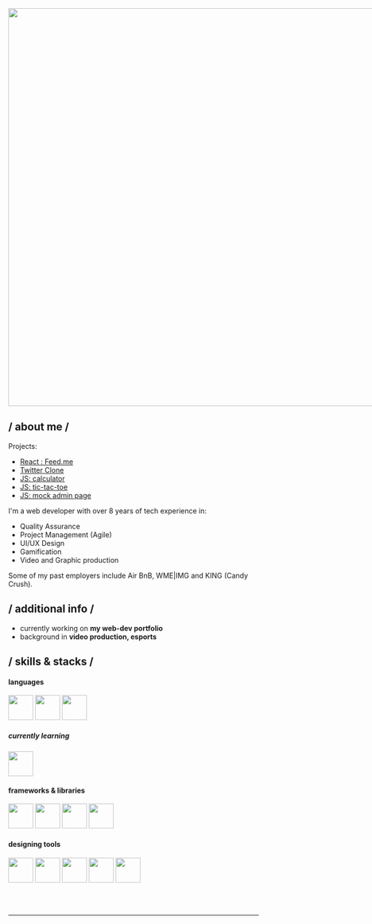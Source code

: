 <div>

<div style="display: flex; flex-direction: row; column-gap: 20px">

<div>

<img style="width: 800px; align: left" src="https://gifdb.com/images/high/vaporwave-80s-city-mxa15mtookmrjlyk.webp"/>

</div>

<div style="align: right; display: flex; flex-direction: column; border: 2px solid white">

</div>

</div>   

</div>


<h2> / about me /</h2>

Projects: 
  - <a href ="https://lustrous-cobbler-174e6c.netlify.app/">React : Feed.me</a>
  - <a href ="https://github.com/depwine/project-twitter-clone/tree/master"> Twitter Clone </a>
  - <a href ="https://depwine.github.io/calculator/">JS: calculator</a>
  - <a href ="https://depwine.github.io/tic-tac-toe/">JS: tic-tac-toe</a>
  -  <a href ="https://depwine.github.io/admin-page/">JS: mock admin page</a>
    
I'm a web developer with over 8 years of tech experience in:
  - Quality Assurance
  - Project Management (Agile)
  - UI/UX Design
  - Gamification
  - Video and Graphic production
  
Some of my past employers include Air BnB, WME|IMG and KING (Candy Crush).

<h2> / additional info /</h2>

  - currently working on **my web-dev portfolio**
  - background in **video production, esports**

<h2> / skills & stacks / </h2>
<h4> languages </h4>
<div>
<img style ="height: 50px" src="https://cdn.jsdelivr.net/gh/devicons/devicon/icons/javascript/javascript-original.svg" />
<img style ="height: 50px" src="https://cdn.jsdelivr.net/gh/devicons/devicon/icons/css3/css3-original-wordmark.svg" />
<img style ="height: 50px" src="https://cdn.jsdelivr.net/gh/devicons/devicon/icons/html5/html5-original-wordmark.svg" />
</div>
<h5> currently learning </h5>
<div>
<img style ="height: 50px" src="https://cdn.jsdelivr.net/gh/devicons/devicon/icons/typescript/typescript-original.svg" />
</div>
  
<h4> frameworks & libraries </h4>
<div>
<img style ="height: 50px" src="https://cdn.jsdelivr.net/gh/devicons/devicon/icons/react/react-original-wordmark.svg" />
<img style ="height: 50px" src="https://cdn.jsdelivr.net/gh/devicons/devicon/icons/nodejs/nodejs-original.svg" />
<img style ="height: 50px" src="https://cdn.jsdelivr.net/gh/devicons/devicon/icons/mongodb/mongodb-original.svg" />
<img style ="height: 50px" src="https://cdn.jsdelivr.net/gh/devicons/devicon/icons/express/express-original.svg" />
</div>
  
<h4> designing tools </h4>
<div>
<img style ="height: 50px" src="https://cdn.jsdelivr.net/gh/devicons/devicon/icons/photoshop/photoshop-plain.svg" />
<img style ="height: 50px" src="https://cdn.jsdelivr.net/gh/devicons/devicon/icons/illustrator/illustrator-plain.svg" />
<img style ="height: 50px" src="https://cdn.jsdelivr.net/gh/devicons/devicon/icons/premierepro/premierepro-plain.svg" />
<img style ="height: 50px" src="https://cdn.jsdelivr.net/gh/devicons/devicon/icons/figma/figma-original.svg" />
<img style ="height: 50px" src="https://cdn.jsdelivr.net/gh/devicons/devicon/icons/canva/canva-original.svg" />
</div>

</br></br>
  
<div align="right">
  </div>
  </div>

------
